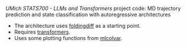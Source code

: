 *UMich STATS700 - LLMs and Transformers* project code: MD trajectory prediction and state classification with autoregressive architectures

- The architecture uses [foldingdiff](https://github.com/microsoft/foldingdiff) as a starting point.
- Requires [transformers](https://github.com/huggingface/transformers).
- Uses some plotting functions from [mlcolvar](https://github.com/luigibonati/mlcolvar).



